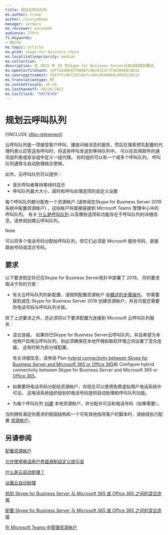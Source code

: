 ```yaml
---
title: 规划云呼叫队列
ms.author: crowe
author: CarolynRowe
manager: serdars
ms.reviewer: wasseemh
audience: ITPro
f1.keywords:
- NOCSH
ms.topic: article
ms.prod: skype-for-business-itpro
ms.localizationpriority: medium
ms.collection: ''
description: 在 2019 年 10 月Skype for Business Server云自动助理的概述。
ms.openlocfilehash: 1dffa2e0b92f9888fc9b24323c7fa638468c8b1b
ms.sourcegitcommit: 556fffc96729150efcc04cd5d6069c402012421e
ms.translationtype: MT
ms.contentlocale: zh-CN
ms.lasthandoff: 08/26/2021
ms.locfileid: "58578166"
---
```

# <a name="plan-cloud-call-queues"></a>规划云呼叫队列

[!INCLUDE [sfbo-retirement](../../Hub/includes/sfbo-retirement.md)]

云呼叫队列是一项接受客户呼叫、播放问候消息的服务，然后在搜索预先配置的代理列表以应答这些呼叫时，将这些呼叫发送到等待队列中。 可以在启用邮件的通讯组列表或安全组中定义一组代理。 你的组织可以有一个或多个呼叫队列。 呼叫队列通常与自动助理结合使用。

此外，云呼叫队列可以提供：

- 音乐呼叫者等待等待时显示
- 呼叫队列最大大小、超时和呼叫处理选项的自定义设置

每个呼叫队列都分配有一个资源帐户 (请参阅在[](configure-onprem-ra.md)Skype for Business Server 2019 系统中配置资源帐户) ，这些帐户将直接链接到 Microsoft Teams 管理中心中的呼叫队列。 有关 [什么是呼叫队列](/MicrosoftTeams/create-a-phone-system-call-queue) 以及哪些选项和功能存在于呼叫队列的详细信息，请参阅创建云呼叫队列。

> [!NOTE]
> 可以将多个电话号码分配给呼叫队列，但它们必须是 Microsoft 服务号码、直接路由号码或混合号码。

## <a name="requirements"></a>要求

以下要求假定你已在Skype for Business Server拓扑中部署了 2019。  你的要求取决于你的方案：

- 有关云呼叫队列的新配置，请按照配置资源帐户 [中概述的步骤操作](configure-onprem-ra.md)。 你需要联机或在 Skype for Business Server 2019 创建资源帐户，并且可能还需要将电话号码与呼叫队列关联。

除了上述要求之外，还必须将以下要求配置为连接到 Microsoft 云呼叫队列服务：

- 混合连接。 如果你已Skype for Business Server云呼叫队列，并且希望为本地用户启用云呼叫队列，则必须确保在本地环境和联机环境之间设置了混合连接。 这有时称为拆分域配置。

   有关详细信息，请参阅 Plan [hybrid connectivity between Skype for Business Server and Microsoft 365 or Office 365](plan-hybrid-connectivity.md)和 Configure hybrid connectivity between Skype for Business Server and Microsoft 365 or [Office 365](configure-hybrid-connectivity.md)。

- 如果要将电话号码分配给资源帐户，你现在可以使用免费虚拟用户电话系统许可证。 这电话系统组织级别的电话号码提供自动助理和呼叫队列功能。

- 为每个呼叫队列 [创建](configure-onprem-ra.md) 本地资源帐户，并分配许可证和电话号码（如果需要）。  

当你拥有满足你需求的稳固结构和一个可有效地指导客户的脚本时，请继续执行配置  [资源帐户](configure-onprem-ra.md)。

## <a name="see-also"></a>另请参阅

[配置资源帐户](configure-onprem-ra.md)

[允许使用电话用户界面录制自定义提示语](/exchange/voice-mail-unified-messaging/greetings-announcements-menus-and-prompts/enable-custom-prompt-recording)

[什么是云自动助理？](/SkypeForBusiness/what-is-phone-system-in-office-365/what-are-phone-system-auto-attendants)

[设置云自动助理](/MicrosoftTeams/create-a-phone-system-auto-attendant)

[规划 Skype for Business Server 与 Microsoft 365 或 Office 365 之间的混合连接](plan-hybrid-connectivity.md)

[配置 Skype for Business Server 与 Microsoft 365 或 Office 365 之间的混合连接](configure-hybrid-connectivity.md)

[在 Microsoft Teams 中管理资源帐户](/MicrosoftTeams/manage-resource-accounts)